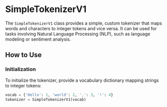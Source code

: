 # SimpleTokenizerV1

The `SimpleTokenizerV1` class provides a simple, custom tokenizer that maps words and characters to integer tokens and vice versa. It can be used for tasks involving Natural Language Processing (NLP), such as language modeling or sentiment analysis.

## How to Use

### Initialization
To initialize the tokenizer, provide a vocabulary dictionary mapping strings to integer tokens:

```python
vocab = {'Hello': 1, 'world': 2, ',': 3, '!': 4}
tokenizer = SimpleTokenizerV1(vocab)

